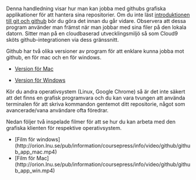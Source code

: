 Denna handledning visar hur man kan jobba med githubs grafiska applikationer för att hantera sina repositorier. Om du inte läst [introduktionen till git och github](https://coursepress.lnu.se/info/manual/kom-igang-med-github/) bör du göra det innan du går vidare. Observera att dessa program använder man främst när man jobbar med sina filer på den lokala datorn. Sitter man på en cloudbaserad utvecklingsmiljö så som Cloud9 sköts github-integrationen via dess gränssnitt.

Github har två olika versioner av program för att enklare kunna jobba mot github, en för mac och en för windows.

* [Version för Mac](http://mac.github.com/)

* [Version för Windows](http://windows.github.com/)


Kör du andra operativsystem (Linux, Google Chrome) så är det inte säkert att det finns en grafisk programvara och du kan vara tvungen att använda terminalen för att skriva kommandon gentemot ditt repositorie, något som avancerade/vana användare ofta föredrar.


Nedan följer två inspelade filmer för att se hur du kan arbeta med den grafiska klienten för respektive operativsystem.

<ul class="list-style-none">
<li class="icon-movie-run-16">
[Film för windows](http://orion.lnu.se/pub/information/coursepress/info/video/github/github_app_mac.mp4)
</li>
<li class="icon-movie-run-16">
[Film för Mac](http://orion.lnu.se/pub/information/coursepress/info/video/github/github_app_win.mp4)
</li>
<ul>
